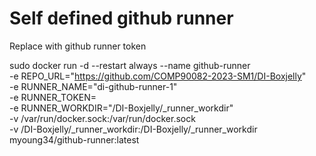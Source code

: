 # Self defined github runner

Replace <Token> with github runner token

sudo docker run -d --restart always --name github-runner \
  -e REPO_URL="https://github.com/COMP90082-2023-SM1/DI-Boxjelly" \
  -e RUNNER_NAME="di-github-runner-1" \
  -e RUNNER_TOKEN=<Token> \
  -e RUNNER_WORKDIR="/DI-Boxjelly/_runner_workdir" \
  -v /var/run/docker.sock:/var/run/docker.sock \
  -v /DI-Boxjelly/_runner_workdir:/DI-Boxjelly/_runner_workdir \
  myoung34/github-runner:latest